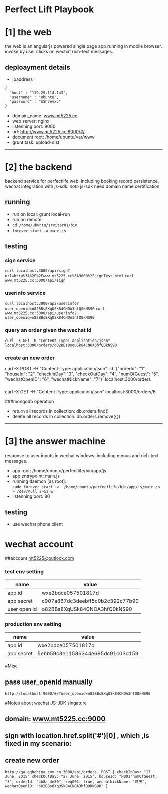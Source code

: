 Perfect Lift Playbook
=====================

# [1] the web 
the web is an angularjs powered single page app running in mobile browser. invoke by user clicks on wechat rich-text messages.

## deploayment details
* ipaddress
```
{
  "host" : "119.29.114.143",
  "username" : "ubuntu",
  "password" : "$Sh7evxc"
}
```

* domain_name: www.mt5225.cc
* web server: nginx
* listenning port: 9000
* url: http://www.mt5225.cc:9000/#/
* document root:  /home/ubuntu/var/www
* grunt task: upload-dist

***

# [2] the backend
backend service for perfectlife web, including booking record persistence, wechat integration with js-sdk.
_note_ js-sdk need domain name certification 

## running
* run on local:  grunt local-run
* run on remote:  
 * ` cd /home/ubuntu/srviter01/bin `
 * ` forever start -a main.js `

## testing
### sign service
` curl localhost:3000/api/sign?url=http%3A%2F%2Fwww.mt5225.cc%3A9000%2FsignTest.html `
` curl www.mt5225.cc:3000/api/sign `

### userinfo service
` curl localhost:3000/api/userinfo?user_openid=o82BBs8XqUSk84CNOA3hfQ0kNS90 `
` curl www.mt5225.cc:3000/api/userinfo?user_openid=o82BBs8XqUSk84CNOA3hfQ0kNS90 `

### query an order given the wechat id
` curl -X GET -H "Content-Type: application/json" localhost:3000/orders/o82BBs8XqUSk84CNOA3hfQ0kNS90 `

### create an new order
curl -X POST -H "Content-Type: application/json" -d '{"orderId": "1", "houseId": "2", "checkInDay":"3", "checkOutDay": "4", "numOfGuest": "5", "wechatOpenID": "6", "wechatNickName": "7"}' localhost:3000/orders
### 
curl -X GET -H "Content-Type: application/json" localhost:3000/orders/6

###mongodb operation
- return all records in collection:  db.orders.find()
- delete all records in collection:  db.orders.remove({})




***

# [3] the answer machine
response to user inputs in wechat windows, including menus and rich-text messages.

* app root: /home/ubuntu/perfectlife/bin/app/js
* app entrypoint: main.js
* running daemon [as root]: <br>
` sudo forever start -a  /home/ubuntu/perfectlife/bin/app/js/main.js > /dev/null 2>&1 & `
* listenning port: 80
## testing
* use wechat phone client

# wechat account
##account mt5225@outlook.com

### test env setting
name | value
-----|------
app id | wxe2bdce057501817d
app secret | c907a867dc3deebff5c0b2c392c77b90
user open id | o82BBs8XqUSk84CNOA3hfQ0kNS90

### production env setting
name | value
-----|------
app id | wxe2bdce057501817d
app secret | 5ebb59c8e11586344e695dc91c03d159 

#Misc
## pass user_openid manually
` http://localhost:9000/#/?user_openid=o82BBs8XqUSk84CNOA3hfQ0kNS90 `


#Notes about wechat JS-JDK singature
## domain:  www.mt5225.cc:9000
## sign with location.href.split('#')[0] , which ,is fixed in my scenario:  


## create new order
`
http://qa.aghchina.com.cn:3000/api/orders 
POST
{
  checkInDay: "17 June, 2015"
  checkOutDay: "27 June, 2015",
  houseId: "H001"numOfGuest: "3",
  orderId: "4b8a-4e50",
  req002: true,
  wechatNickName: "蒋庆",
  wechatOpenID: "o82BBs8XqUSk84CNOA3hfQ0kNS90"
}
`
